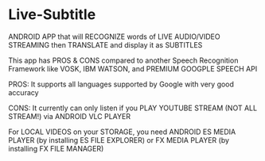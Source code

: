 # Live-Subtitle
ANDROID APP that will RECOGNIZE words of LIVE AUDIO/VIDEO STREAMING then TRANSLATE and display it as SUBTITLES

This app has PROS & CONS compared to another Speech Recognition Framework like VOSK, IBM WATSON, and PREMIUM GOOGPLE SPEECH API

PROS:
It supports all languages supported by Google with very good accuracy

CONS:
It currently can only listen if you PLAY YOUTUBE STREAM (NOT ALL STREAM!) via ANDROID VLC PLAYER

For LOCAL VIDEOS on your STORAGE, you need ANDROID ES MEDIA PLAYER (by installing ES FILE EXPLORER) or FX MEDIA PLAYER (by installing FX FILE MANAGER)
